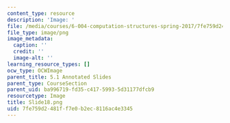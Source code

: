 ```yaml
---
content_type: resource
description: 'Image: '
file: /media/courses/6-004-computation-structures-spring-2017/7fe759d2481ff7e0b2ec8116ac4e3345_Slide18.png
file_type: image/png
image_metadata:
  caption: ''
  credit: ''
  image-alt: ''
learning_resource_types: []
ocw_type: OCWImage
parent_title: 5.1 Annotated Slides
parent_type: CourseSection
parent_uid: ba996719-fd35-c417-5993-5d31177dfcb9
resourcetype: Image
title: Slide18.png
uid: 7fe759d2-481f-f7e0-b2ec-8116ac4e3345
---
```

